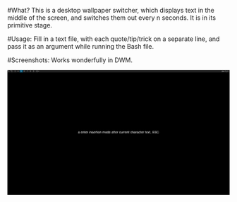 #What?
This is a desktop wallpaper switcher, which displays text in the middle of the screen, and switches them out every n seconds. It is in its primitive stage.

#Usage:
Fill in a text file, with each quote/tip/trick on a separate line, and pass it as an argument while running the Bash file.

#Screenshots:
Works wonderfully in DWM.

!["Example 1"](imgs/screen1.png?raw=true)

